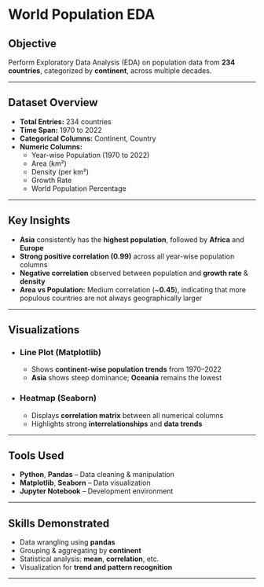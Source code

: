 # World Population EDA

## Objective
Perform Exploratory Data Analysis (EDA) on population data from **234 countries**, categorized by **continent**, across multiple decades.

---

## Dataset Overview

- **Total Entries:** 234 countries  
- **Time Span:** 1970 to 2022  
- **Categorical Columns:** Continent, Country
- **Numeric Columns:**  
  - Year-wise Population (1970 to 2022)  
  - Area (km²)  
  - Density (per km²)  
  - Growth Rate  
  - World Population Percentage  

---

## Key Insights

- **Asia** consistently has the **highest population**, followed by **Africa** and **Europe**  
- **Strong positive correlation (0.99)** across all year-wise population columns  
- **Negative correlation** observed between population and **growth rate** & **density**  
- **Area vs Population:** Medium correlation (~**0.45**), indicating that more populous countries are not always geographically larger  

---

## Visualizations

- ### Line Plot (Matplotlib)
  - Shows **continent-wise population trends** from 1970–2022  
  - **Asia** shows steep dominance; **Oceania** remains the lowest  

- ### Heatmap (Seaborn)
  - Displays **correlation matrix** between all numerical columns  
  - Highlights strong **interrelationships** and **data trends**  

---

## Tools Used

- **Python**, **Pandas** – Data cleaning & manipulation  
- **Matplotlib**, **Seaborn** – Data visualization  
- **Jupyter Notebook** – Development environment  

---

## Skills Demonstrated

- Data wrangling using **pandas**  
- Grouping & aggregating by **continent**  
- Statistical analysis: **mean**, **correlation**, etc.  
- Visualization for **trend and pattern recognition**

---
